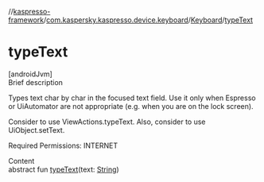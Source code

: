 //[kaspresso-framework](../../index.md)/[com.kaspersky.kaspresso.device.keyboard](../index.md)/[Keyboard](index.md)/[typeText](type-text.md)



# typeText  
[androidJvm]  
Brief description  




Types text char by char in the focused text field. Use it only when Espresso or UiAutomator are not appropriate (e.g. when you are on the lock screen).



Consider to use ViewActions.typeText. Also, consider to use UiObject.setText.



Required Permissions: INTERNET



  
Content  
abstract fun [typeText](type-text.md)(text: [String](https://kotlinlang.org/api/latest/jvm/stdlib/kotlin/-string/index.html))  



